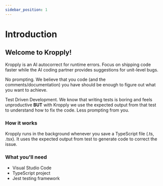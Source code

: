 ```yaml
---
sidebar_position: 1
---
```


# Introduction

## Welcome to Kropply!

Kropply is an AI autocorrect for runtime errors.
Focus on shipping code faster while the AI coding partner provides suggestions for unit-level bugs.

<!-- todo prettify -->

No prompting.
We believe that you code (and the comments/documentation) you have should be enough to figure out what you want to achieve.

Test Driven Development.
We know that writing tests is boring and feels unproductive **BUT** with Kropply we use the expected output from that test to understand how to fix the code. Less prompting from you.

### How it works

Kropply runs in the background whenever you save a TypeScript file (.ts, .tsx).
It uses the expected output from test to generate code to correct the issue.

### What you'll need

-   Visual Studio Code
-   TypeScript project
-   Jest testing framework
